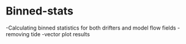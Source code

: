 # Binned-stats
-Calculating binned statistics for both drifters and model flow fields
-removing tide
-vector plot results
 
